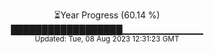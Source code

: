 <p align="center">
⏳Year Progress (60.14 %) <br>
██████████████████▁▁▁▁▁▁▁▁▁▁▁▁ <br>
<sub>Updated: Tue, 08 Aug 2023 12:31:23 GMT</sub>
</p>

